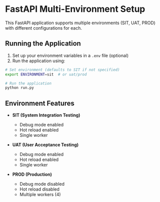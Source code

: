 # FastAPI Multi-Environment Setup

This FastAPI application supports multiple environments (SIT, UAT, PROD) with different configurations for each.

## Running the Application

1. Set up your environment variables in a `.env` file (optional)
2. Run the application using:

```bash
# Set environment (defaults to SIT if not specified)
export ENVIRONMENT=sit  # or uat/prod

# Run the application
python run.py
```

## Environment Features

- **SIT (System Integration Testing)**
  - Debug mode enabled
  - Hot reload enabled
  - Single worker

- **UAT (User Acceptance Testing)**
  - Debug mode enabled
  - Hot reload enabled
  - Single worker

- **PROD (Production)**
  - Debug mode disabled
  - Hot reload disabled
  - Multiple workers (4)
